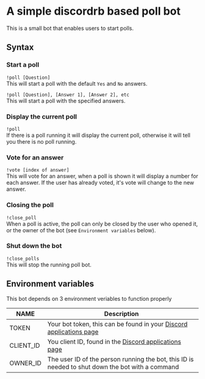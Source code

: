 # A simple discordrb based poll bot

This is a small bot that enables users to start polls.

## Syntax

### Start a poll

`!poll [Question]`  
This will start a poll with the default `Yes` and `No` answers.

`!poll [Question], [Answer 1], [Answer 2], etc`  
This will start a poll with the specified answers.

### Display the current poll
`!poll`  
If there is a poll running it will display the current poll, otherwise it will tell you there is no poll running.

### Vote for an answer
`!vote [index of answer]`  
This will vote for an answer, when a poll is shown it will display a number for each answer. If the user has already voted, it's vote will change to the new answer.

### Closing the poll

`!close_poll`  
When a poll is active, the poll can only be closed by the user who opened it, or the owner of the bot (see `Environment variables` below).

### Shut down the bot
`!close_polls`  
This will stop the running poll bot.

## Environment variables
This bot depends on 3 environment veriables to function properly

| NAME | Description |
| ---- | ----------- |
| TOKEN | Your bot token, this can be found in your [Discord applications page](https://discordapp.com/developers/applications/me) |
| CLIENT_ID | You client ID, found in the [Discord applications page](https://discordapp.com/developers/applications/me) |
| OWNER_ID | The user ID of the person running the bot, this ID is needed to shut down the bot with a command |

